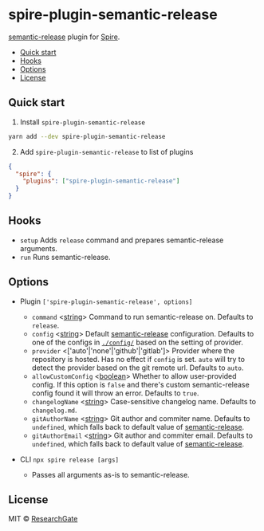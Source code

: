 # spire-plugin-semantic-release

[semantic-release] plugin for [Spire](../spire/README.md).

<!-- START doctoc generated TOC please keep comment here to allow auto update -->
<!-- DON'T EDIT THIS SECTION, INSTEAD RE-RUN doctoc TO UPDATE -->

- [Quick start](#quick-start)
- [Hooks](#hooks)
- [Options](#options)
- [License](#license)

<!-- END doctoc generated TOC please keep comment here to allow auto update -->

## Quick start

1. Install `spire-plugin-semantic-release`

```sh
yarn add --dev spire-plugin-semantic-release
```

2. Add `spire-plugin-semantic-release` to list of plugins

```json
{
  "spire": {
    "plugins": ["spire-plugin-semantic-release"]
  }
}
```

## Hooks

- `setup` Adds `release` command and prepares semantic-release arguments.
- `run` Runs semantic-release.

## Options

- Plugin `['spire-plugin-semantic-release', options]`

  - `command` \<[string]\> Command to run semantic-release on. Defaults to
    `release`.
  - `config` \<[string]\> Default [semantic-release] configuration. Defaults to
    one of the configs in [`./config/`](./config/) based on the setting of
    provider.
  - `provider` \<['auto'|'none'|'github'|'gitlab']\> Provider where the
    repository is hosted. Has no effect if `config` is set. `auto` will try to
    detect the provider based on the git remote url. Defaults to `auto`.
  - `allowCustomConfig` \<[boolean]\> Whether to allow user-provided config. If
    this option is `false` and there's custom semantic-release config found it
    will throw an error. Defaults to `true`.
  - `changelogName` \<[string]\> Case-sensitive changelog name. Defaults to
    `changelog.md`.
  - `gitAuthorName` \<[string]\> Git author and commiter name. Defaults to
    `undefined`, which falls back to default value of [semantic-release].
  - `gitAuthorEmail` \<[string]\> Git author and commiter email. Defaults to
    `undefined`, which falls back to default value of [semantic-release].

- CLI `npx spire release [args]`
  - Passes all arguments as-is to semantic-release.

## License

MIT &copy; [ResearchGate](https://github.com/researchgate)

[semantic-release]: https://github.com/semantic-release/semantic-release
[boolean]:
  https://developer.mozilla.org/en-US/docs/Web/JavaScript/Data_structures#Boolean_type
[string]:
  https://developer.mozilla.org/en-US/docs/Web/JavaScript/Data_structures#String_type
[array]:
  https://developer.mozilla.org/en-US/docs/Web/JavaScript/Reference/Global_Objects/Array
